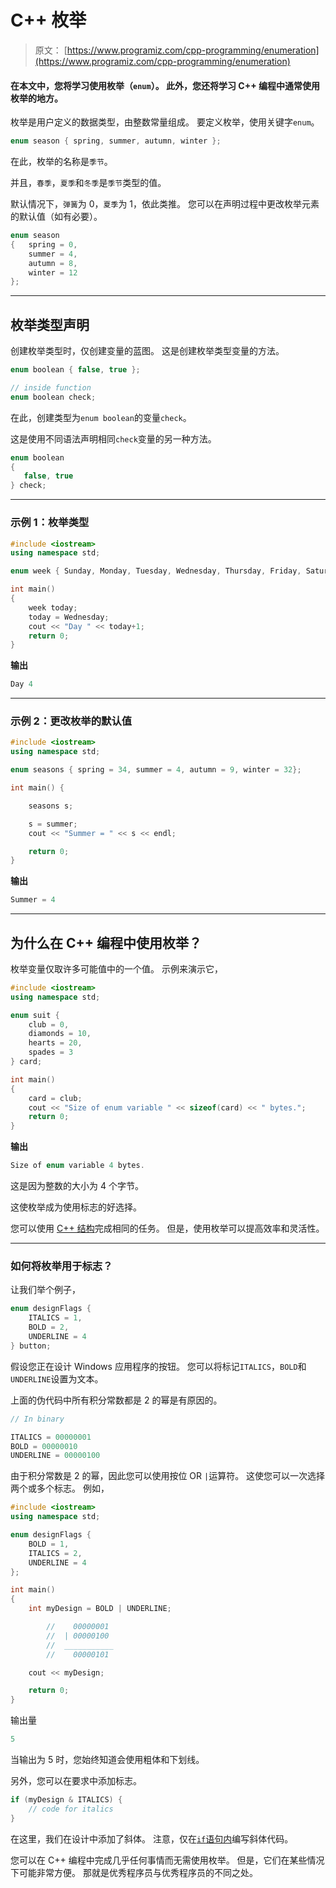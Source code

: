 # C++ 枚举

> 原文： [https://www.programiz.com/cpp-programming/enumeration](https://www.programiz.com/cpp-programming/enumeration)

#### 在本文中，您将学习使用枚举（`enum`）。 此外，您还将学习 C++ 编程中通常使用枚举的地方。

枚举是用户定义的数据类型，由整数常量组成。 要定义枚举，使用关键字`enum`。

```cpp
enum season { spring, summer, autumn, winter };
```

在此，枚举的名称是`季节`。

并且，`春季`，`夏季`和`冬季`是`季节`类型的值。

默认情况下，`弹簧`为 0，`夏季`为 1，依此类推。 您可以在声明过程中更改枚举元素的默认值（如有必要）。

```cpp
enum season 
{   spring = 0, 
    summer = 4, 
    autumn = 8,
    winter = 12
};
```

* * *

## 枚举类型声明

创建枚举类型时，仅创建变量的蓝图。 这是创建枚举类型变量的方法。

```cpp
enum boolean { false, true };

// inside function
enum boolean check;
```

在此，创建类型为`enum boolean`的变量`check`。

这是使用不同语法声明相同`check`变量的另一种方法。

```cpp
enum boolean 
{ 
   false, true
} check;

```

* * *

### 示例 1：枚举类型

```cpp
#include <iostream>
using namespace std;

enum week { Sunday, Monday, Tuesday, Wednesday, Thursday, Friday, Saturday };

int main()
{
    week today;
    today = Wednesday;
    cout << "Day " << today+1;
    return 0;
}

```

**输出**

```cpp
Day 4
```

* * *

### 示例 2：更改枚举的默认值

```cpp
#include <iostream>
using namespace std;

enum seasons { spring = 34, summer = 4, autumn = 9, winter = 32};

int main() {

    seasons s;

    s = summer;
    cout << "Summer = " << s << endl;

    return 0;
}
```

**输出**

```cpp
Summer = 4
```

* * *

## 为什么在 C++ 编程中使用枚举？

枚举变量仅取许多可能值中的一个值。 示例来演示它，

```cpp
#include <iostream>
using namespace std;

enum suit {
    club = 0,
    diamonds = 10,
    hearts = 20,
    spades = 3
} card;

int main() 
{
    card = club;
    cout << "Size of enum variable " << sizeof(card) << " bytes.";   
    return 0;
}

```

**输出**

```cpp
Size of enum variable 4 bytes.
```

这是因为整数的大小为 4 个字节。

这使枚举成为使用标志的好选择。

您可以使用 [C++ 结构](/cpp-programming/structure "C structures")完成相同的任务。 但是，使用枚举可以提高效率和灵活性。

* * *

### 如何将枚举用于标志？

让我们举个例子，

```cpp
enum designFlags {
	ITALICS = 1,
	BOLD = 2,
	UNDERLINE = 4
} button; 
```

假设您正在设计 Windows 应用程序的按钮。 您可以将标记`ITALICS`，`BOLD`和`UNDERLINE`设置为文本。

上面的伪代码中所有积分常数都是 2 的幂是有原因的。

```cpp
// In binary

ITALICS = 00000001
BOLD = 00000010
UNDERLINE = 00000100 

```

由于积分常数是 2 的幂，因此您可以使用按位 OR `|`运算符。 这使您可以一次选择两个或多个标志。 例如，

```cpp
#include <iostream>
using namespace std;

enum designFlags {
    BOLD = 1,
    ITALICS = 2,
    UNDERLINE = 4
};

int main() 
{
    int myDesign = BOLD | UNDERLINE; 

        //    00000001
        //  | 00000100
        //  ___________
        //    00000101

    cout << myDesign;

    return 0;
} 
```

输出量

```cpp
5
```

当输出为 5 时，您始终知道会使用粗体和下划线。

另外，您可以在要求中添加标志。

```cpp
if (myDesign & ITALICS) {
    // code for italics
}
```

在这里，我们在设计中添加了斜体。 注意，仅在[`if`语句内](/cpp-programming/if-else "C++ if statement")编写斜体代码。

您可以在 C++ 编程中完成几乎任何事情而无需使用枚举。 但是，它们在某些情况下可能非常方便。 那就是优秀程序员与优秀程序员的不同之处。